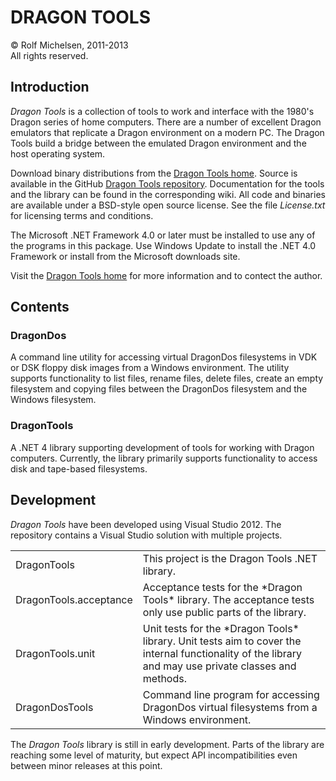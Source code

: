 DRAGON TOOLS
============

&copy; Rolf Michelsen, 2011-2013  
All rights reserved.



Introduction
------------

*Dragon Tools* is a collection of tools to work and interface with the 1980's 
Dragon series of home computers.  There are a number of excellent Dragon 
emulators that replicate a Dragon environment on a modern PC.  The Dragon Tools
build a bridge between the emulated Dragon environment and the host operating
system.

Download binary distributions from the 
[Dragon Tools home](http://www.rolfmichelsen.com/dragontools/).
Source is available in the GitHub
[Dragon Tools repository](http://github.com/rolfmichelsen/dragontools).
Documentation for the tools and the library can be found in the corresponding
wiki.  All code and binaries are available under a BSD-style open source 
license.  See the file *License.txt* for licensing terms and conditions.

The Microsoft .NET Framework 4.0 or later must be installed to use any of the 
programs in this package.  Use Windows Update to install the .NET 4.0 Framework
or install from the Microsoft downloads site.

Visit the [Dragon Tools home](http://www.rolfmichelsen.com/dragontools/) for
more information and to contect the author.



Contents
--------

### DragonDos

A command line utility for accessing virtual DragonDos filesystems in VDK or DSK
floppy disk images from a Windows environment.  The utility supports
functionality to list files, rename files, delete files, create an empty
filesystem and copying files between the DragonDos filesystem and the Windows
filesystem.


### DragonTools

A .NET 4 library supporting development of tools for working with Dragon
computers.  Currently, the library primarily supports functionality to access
disk and tape-based filesystems.



Development
-----------

*Dragon Tools* have been developed using Visual Studio 2012.  The repository
contains a Visual Studio solution with multiple projects.

<table>
<tr>
    <td>DragonTools</td>
    <td>This project is the Dragon Tools .NET library.</td>
</tr>
<tr>
    <td>DragonTools.acceptance</td>
    <td>Acceptance tests for the *Dragon Tools* library.  The acceptance tests
        only use public parts of the library.</td>
</tr>
<tr>
    <td>DragonTools.unit</td>
    <td>Unit tests for the *Dragon Tools* library.  Unit tests aim to cover the
        internal functionality of the library and may use private classes and
        methods.</td>
</tr>
<tr>
    <td>DragonDosTools</td>
    <td>Command line program for accessing DragonDos virtual filesystems from a
        Windows environment.</td>
</tr>
</table>

The *Dragon Tools* library is still in early development.  Parts of the library
are reaching some level of maturity, but expect API incompatibilities even
between minor releases at this point.